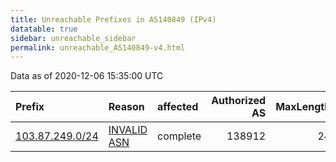 ```yaml
---
title: Unreachable Prefixes in AS140849 (IPv4)
datatable: true
sidebar: unreachable_sidebar
permalink: unreachable_AS140849-v4.html
---
```


Data as of 2020-12-06 15:35:00 UTC


<div class="datatable-begin"></div>

| Prefix                                                   | Reason                                                                                                  | affected   |   Authorized AS |   MaxLength | Anchor                                       |   unreachable /24s |
|:---------------------------------------------------------|:--------------------------------------------------------------------------------------------------------|:-----------|----------------:|------------:|:---------------------------------------------|-------------------:|
| [103.87.249.0/24](https://stat.ripe.net/103.87.249.0/24) | [INVALID ASN](https://rpki-validator.ripe.net/announcement-preview?asn=AS140849&prefix=103.87.249.0/24) | complete   |          138912 |          24 | [APNIC](unreachable_APNIC_RPKI_Root-v4.html) |                  1 |

<div class="datatable-end"></div>